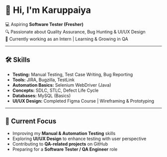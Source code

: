# 👋 Hi, I'm Karuppaiya  

💻 Aspiring **Software Tester (Fresher)**  
🔍 Passionate about Quality Assurance, Bug Hunting & UI/UX Design  
🚀 Currently working as an Intern | Learning & Growing in QA  

---

## 🛠 Skills  

- **Testing:** Manual Testing, Test Case Writing, Bug Reporting  
- **Tools:** JIRA, Bugzilla, TestLink  
- **Automation Basics:** Selenium WebDriver (Java)  
- **Concepts:** SDLC, STLC, Defect Life Cycle  
- **Databases:** MySQL (Basics)  
- **UI/UX Design:** Completed Figma Course | Wireframing & Prototyping  

---

## 🌱 Current Focus  
- Improving my **Manual & Automation Testing** skills  
- Exploring **UI/UX Design** to enhance testing with user perspective  
- Contributing to **QA-related projects** on GitHub  
- Preparing for a **Software Tester / QA Engineer** role  
